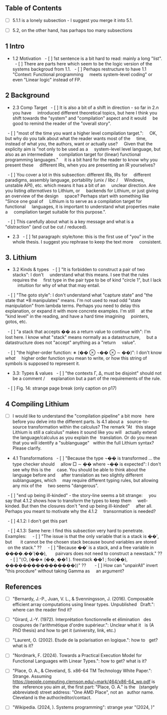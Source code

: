 ## Table of Contents

- [ ] 5.1.1 is a lonely subsection - I suggest you merge it into 5.1.

- [ ] 5.2, on the other hand, has parhaps too many subsections

## 1 Intro
- 1.2 Motivation
  - [ ] 1st sentence is a bit hard to read: mainly a long "list".
  - [ ] There are parts here which seem to be the logic version of the
    systems backgroud from 1.1.
  - [ ] Perhaps restructure to have 1.1 "Context: Functional programming
    meets system-level coding" or even "Linear logic" instead of FP.

## 2 Background
- 2.3 Comp Target
  - [ ] It is also a bit of a shift in direction - so far in 2.n you have
    introduced different theoretical topics, but here I think you
    shift towards the "system" and "compilation" aspect and it would
    be good to remind the reader of the "overall story".

  - [ ] "most of the time you want a higher level compilation target.":
    OK, but why do you talk about what the reader wants most of the
    time, instead of what _you_, the authors, want or actually use?
    Given that the explicity aim is "not only to be used as a
    system-level level language, but also as an intermediate
    compilation target for (linear) functional programming languages."
    it is a bit hard for the reader to know why you present these
    different IRs, when you are presenting an IR yourselves?

  - [ ] You cover a lot in this subsection: different IRs, IRs for
    different paradigms, assembly language, portability (unix / libc /
    Windows, unstable API), etc. which means it has a bit of an
    unclear direction. Are you listing _alternatives_ to Lithium, or
    backends for Lithium, or just giving an overview of the design
    space? Perhaps start with something like "Since one goal of
    Lithium is to serve as a compilation target for functional
    languages, it is important to understand what properties make a
    compilation target suitable for this purpose.".

  - [ ] This carefully about what is a key message and what is a
    "distraction" (and cut be cut / reduced).

- 2.3
  - [ ] 1st paragraph: style/tone: this is the first use of "you" in the
    whole thesis. I suggest you rephrase to keep the text more
    consistent.

## 3. Lithium
- 3.2 Kinds & types
  - [ ] "It is forbidden to construct a pair of two stacks": I don't
    understand what this means. I see that the rules requires the
    first type in the pair type to be of kind "circle 1", but I lack
    intuition for why of what that may entail.

  - [ ] "The goto style": I don't understand what "capture state" and "the
    state that *B manipulates" means. I'm not used to read odd "state
    manipulation" from lambda terms. Perhaps you need to delay this
    explanation, or expand it with more concrete examples. I'm still
    at the "kind level" in the reading, and have a hard time imagining
    pointers, gotos, etc.

  - [ ] "a stack that accepts �� as a return value to continue with": I'm
    lost here. I know what "stack" means normally as a datastructure,
    but a datastructure does not "accept" anything as a "return
    value".

  - [ ] "the higher-order function: ∗ (�� ⊗ ¬�� ⊗ ∼ ��)": I don't know _what_
    higher order function you mean to write, or how this string of
    symbols is supposed to represent it.

- 3.3: Types & values
  - [ ] "the contexts Γ, Δ, must be disjoint" should not be a comment /
    explanation but a part of the requirements of the rule.

  - [ ] Fig. 14: strange page break (only caption on p17)

## 4 Compiling Lithium
- [ ] I would like to understand the "compilation pipeline" a bit more
  here before you delve into the different parts. Is 4.1 about a
  source-to-source transformation within the calculus? The remark "At
  this stage Lithium is still a calculus" makes it sound like you will
  actually extend the language/calculus as you explain the
  translation. Or do you mean that you will identify a "sublanguage"
  within the full Lithium syntax? Please clarify.

- 4.1 Transformations
  - [ ] "Because the type ¬�� is transformed ... the type checker should
    allow □ ∼ �� where ¬�� is expected": I don't see why this is the
    case. You should be able to think about the language before and
    after translation as two slightly different sublanguages, which
    may require different typing rules, but allowing any mix of the
    two seems "dangerous".

  - [ ] "end up being ill-kinded" - the story-line seems a bit strange:
    you say that 4.1.2 shows how to transform the types to keep them
    well-kinded. But then the closures don't "end up being ill-kinded"
    after all. Perhaps you meant to motivate why the 4.1.2
    transormation is needed?

  - [ ] 4.1.2: I don't get this part

  - [ ] 4.1.3: Same here: I find this subsection very hard to penetrate. Examples:
    - [ ] "The issue is that the only variable that is a stack is ��′, but
      it cannot be the chosen stack because bound variables are stored
      on the stack." ??
    - [ ] "Because ��′ is a stack, and a free variable in ����.��′(��),
      pairvars does not need to construct a newstack." ??
    - [ ] "⟨○, (��∗ (��, ��1 ). freestack ��1 ; foo(��), ����������������)⟩" ??     
  - [ ] How can "unpairAll" invert "this procdure" without taking Gamma as
    an argument?

## References
- [ ] "Bernardy, J.-P., Juan, V. L., & Svenningsson, J. (2016). Composable
  efficient array computations using linear types. Unpublished
  Draft.": where can the reader find it?

- [ ] "Girard, J.-Y. (1972). Interprétation fonctionnelle et élimination
  des coupures de l'arithmétique d'ordre supérieur.": Unclear what it
  is (A PhD thesis) and how to get it (university, link, etc.)

- [ ] "Laurent, O. (2002). Etude de la polarisation en logique.": how to
  get? what is it?

- [ ] "Nordmark, F. (2024). Towards a Practical Execution Model for
  Functional Languages with Linear Types.": how to get? what is it?

- [ ] "Place, O. A., & Cleveland, S. x86-64 TM Technology White Paper.":
  Strange. Assuming
  https://people.computing.clemson.edu/~mark/464/x86-64_wp.pdf is the
  reference you aim at, the first part: "Place, O. A." is the
  (stangely abbreviated) street address: "One AMD Place", not an
  author name. Cleveland is the author/editor/contact.

- [ ] "Wikipedia. (2024, ). Systems programming": strange year "(2024, )"
